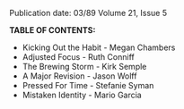 Publication date: 03/89
Volume 21, Issue 5

**TABLE OF CONTENTS:**
- Kicking Out the Habit - Megan Chambers
- Adjusted Focus - Ruth Conniff
- The Brewing Storm - Kirk Semple
- A Major Revision - Jason Wolff
- Pressed For Time - Stefanie Syman
- Mistaken Identity - Mario Garcia

